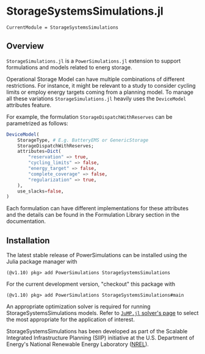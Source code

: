 # StorageSystemsSimulations.jl

```@meta
CurrentModule = StorageSystemsSimulations
```

## Overview

`StorageSimulations.jl` is a `PowerSimulations.jl` extension to support formulations and models
related to energ storage.

Operational Storage Model can have multiple combinations of different restrictions. For instance,
it might be relevant to a study to consider cycling limits or employ energy targets coming from a planning model. To manage all these variations `StorageSimulations.jl` heavily uses the `DeviceModel` attributes feature.

For example, the formulation `StorageDispatchWithReserves` can be parametrized as follows:

```julia
DeviceModel(
    StorageType, # E.g. BatteryEMS or GenericStorage
    StorageDispatchWithReserves;
    attributes=Dict(
        "reservation" => true,
        "cycling_limits" => false,
        "energy_target" => false,
        "complete_coverage" => false,
        "regularization" => true,
    ),
    use_slacks=false,
)
```

Each formulation can have different implementations for these attributes and the details can be found in the Formulation Library section in the documentation.

## Installation

The latest stable release of PowerSimulations can be installed using the Julia package manager with

```
(@v1.10) pkg> add PowerSimulations StorageSystemsSimulations
```

For the current development version, "checkout" this package with

```
(@v1.10) pkg> add PowerSimulations StorageSystemsSimulations#main
```

An appropriate optimization solver is required for running StorageSystemsSimulations models. Refer to [`JuMP.jl` solver's page](https://jump.dev/JuMP.jl/stable/installation/#Install-a-solver) to select the most appropriate for the application of interest.

StorageSystemsSimulations has been developed as part of the Scalable Integrated Infrastructure Planning (SIIP) initiative at the U.S. Department of Energy's National Renewable Energy
Laboratory ([NREL](https://www.nrel.gov/)).
